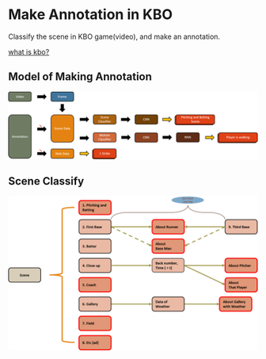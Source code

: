 # Make Annotation in KBO
Classify the scene in KBO game(video), and make an annotation.

[what is kbo?](https://www.koreabaseball.com "Korea Baseball League")

## Model of Making Annotation
![Flow_chart](/PNG/flow_chart.png)

## Scene Classify
![Flow_chart](/PNG/scene_classify.png)